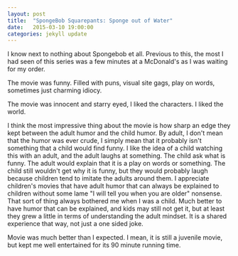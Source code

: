 ```yaml
---
layout: post
title:  "SpongeBob Squarepants: Sponge out of Water"
date:   2015-03-10 19:00:00
categories: jekyll update
---
```

I know next to nothing about Spongebob et all. Previous to this, the most I had seen of this series was a few minutes at a McDonald's as I was waiting for my order.

The movie was funny. Filled with puns, visual site gags, play on words, sometimes just charming idiocy.

The movie was innocent and starry eyed, I liked the characters. I liked the world.

I think the most impressive thing about the movie is how sharp an edge they kept between the adult humor and the child humor. By adult, I don't mean that the humor was ever crude, I simply mean that it probably isn't something that a child would find funny. I like the idea of a child watching this with an adult, and the adult laughs at something. The child ask what is funny. The adult would explain that it is a play on words or something. The child still wouldn't get why it is funny, but they would probably laugh because children tend to imitate the adults around them. I appreciate children's movies that have adult humor that can always be explained to children without some lame "I will tell you when you are older" nonsense. That sort of thing always bothered me when I was a child. Much better to have humor that can be explained, and kids may still not get it, but at least they grew a little in terms of understanding the adult mindset. It is a shared experience that way, not just a one sided joke.

Movie was much better than I expected. I mean, it is still a juvenile movie, but kept me well entertained for its 90 minute running time.
